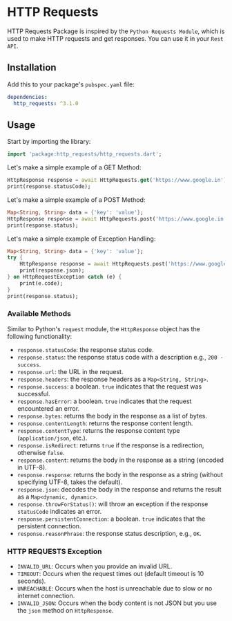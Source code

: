 # HTTP Requests
HTTP Requests Package is inspired by the `Python Requests Module`, which is used to make HTTP requests and get responses. You can use it in your `Rest API`.

## Installation

Add this to your package's `pubspec.yaml` file:

```yaml
dependencies:
  http_requests: ^3.1.0
```

## Usage

Start by importing the library:

```dart
import 'package:http_requests/http_requests.dart';
```

Let's make a simple example of a GET Method:

```dart
HttpResponse response = await HttpRequests.get('https://www.google.in');
print(response.statusCode);
```

Let's make a simple example of a POST Method:

```dart
Map<String, String> data = {'key': 'value'};
HttpResponse response = await HttpRequests.post('https://www.google.in', data: data);
print(response.status);
```

Let's make a simple example of Exception Handling:

```dart
Map<String, String> data = {'key': 'value'};
try {
    HttpResponse response = await HttpRequests.post('https://www.google.in', data: data);
    print(response.json);
} on HttpRequestException catch (e) {
    print(e.code);
}
print(response.status);
```

### Available Methods

Similar to Python's `request` module, the `HttpResponse` object has the following functionality:

- `response.statusCode`: the response status code.
- `response.status`: the response status code with a description e.g., `200 - success`.
- `response.url`: the URL in the request.
- `response.headers`: the response headers as a `Map<String, String>`.
- `response.success`: a boolean. `true` indicates that the request was successful.
- `response.hasError`: a boolean. `true` indicates that the request encountered an error.
- `response.bytes`: returns the body in the response as a list of bytes.
- `response.contentLength`: returns the response content length.
- `response.contentType`: returns the response content type (`application/json`, etc.).
- `response.isRedirect`: returns `true` if the response is a redirection, otherwise `false`.
- `response.content`: returns the body in the response as a string (encoded in UTF-8).
- `response.response`: returns the body in the response as a string (without specifying UTF-8, takes the default).
- `response.json`: decodes the body in the response and returns the result as a `Map<dynamic, dynamic>`.
- `response.throwForStatus()`: will throw an exception if the response `statusCode` indicates an error.
- `response.persistentConnection`: a boolean. `true` indicates that the persistent connection.
- `response.reasonPhrase`: the response status description, e.g., `OK`.

### HTTP REQUESTS Exception

- `INVALID_URL`: Occurs when you provide an invalid URL.
- `TIMEOUT`: Occurs when the request times out (default timeout is 10 seconds).
- `UNREACHABLE`: Occurs when the host is unreachable due to slow or no internet connection.
- `INVALID_JSON`: Occurs when the body content is not JSON but you use the `json` method on `HttpResponse`.
